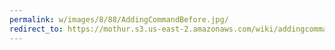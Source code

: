 ```yaml
---
permalink: w/images/8/88/AddingCommandBefore.jpg/
redirect_to: https://mothur.s3.us-east-2.amazonaws.com/wiki/addingcommandbefore.jpg
---
```


